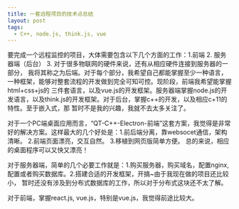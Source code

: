 ```yaml
---
title: 一套远程项目的技术点总结
layout: post
tags:
  - C++, node.js, think.js, vue  
---
```



要完成一个远程监控的项目，大体需要包含以下几个方面的工作：1.前端 2. 服务器端（后台） 3. 对于很多物联网的硬件来说，还有从相应硬件连接到服务器的一部分，
我将其称之为后端。对于每个部分，我希望自己都能掌握至少一种语言，一种框架，能够对整套流程的开发做到完全可知可控。现阶段，前端我希望能掌握 html+css+js的
三件套语言，以及vue.js的开发框架。服务器端掌握node.js的开发语言，以及think.js的开发框架。对于后台，掌握c++的开发，以及相应c+11的特性。至于嵌入式，那
暂时不是我的兴趣，我就不去太多关注了。


对于一个PC端桌面应用而言，“QT-C++-Electron-前端”这套方案，我觉得是非常好的解决方案。这样最大的几个好处是：1.前后端分离，靠websocet通信，架构清晰。
2.前端页面漂亮，交互自然。 3.移植到网页版简单方便。 总的来说，相应的桌面程序可以又快又漂亮！


对于服务器端，简单的几个必要工作就是：1.购买服务器，购买域名，配置nginx,配置或者购买数据库。2.搭建合适的开发框架，开搞~由于我现在做的项目还比较小，
暂时还没有涉及到分布式数据库的工作，所以对于分布式这块还不太了解。


对于前端，掌握react.js, vue.js，特别是vue.js，我觉得前途比较大。






